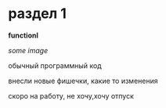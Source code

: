 # раздел 1

**functionl**

*some image*

обычный программный код

внесли новые фишечки, какие то изменения

скоро на работу, не хочу,хочу отпуск